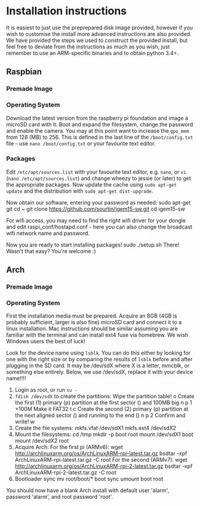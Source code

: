 # Installation instructions
It is easiest to just use the preprepared disk image provided, however if you wish to customise the install more advanced instructions are also provided. We have provided the steps we used to construct the provided install, but feel free to deviate from the instructions as much as you wish, just remember to use an ARM-specific binaries and to obtain python 3.4+.

## Raspbian
### Premade Image
### Operating System
Download the latest version from the raspberry pi foundation and image a microSD card with it. Boot and expand the filesystem, change the password and enable the camera. You may at this point want to increase the `gpu_mem` from 128 (MB) to 256. This is defined in the last line of the `/boot/config.txt` file - use `nano /boot/config.txt` or your favourite text editor.

### Packages
Edit `/etc/apt/sources.list` with your favourite text editor, e.g. `nano`, or `vi` (`nano /etc/apt/sources.list`) and change wheezy to jessie (or later) to get the appropriate packages. Now update the cache using `sudo apt-get update` and the distribution with `sudo apt-get dist-upgrade`.

Now obtain our software, entering your password as needed:
    sudo apt-get git
    cd ~
    git clone https://github.com/sourtin/igem15-sw.git
    cd igem15-sw

For wifi access, you may need to find the right wifi driver for your dongle and edit raspi_conf/hostapd.conf - here you can also change the broadcast wifi network name and password.

Now you are ready to start installing packages!
    sudo ./setup.sh
There! Wasn't that easy? You're welcome :)

## Arch
### Premade Image
### Operating System
First the installation media must be prepared. Acquire an 8GB (4GB is probably sufficient, larger is also fine) microSD card and connect it to a linux installation. Mac instructions should be similar assuming you are familiar with the terminal and can install ext4 fuse via homebrew. We wish Windows users the best of luck!

Look for the device name using `lsblk`. You can do this either by looking for one with the right size or by comparing the results of `lsblk` before and after plugging in the SD card. It may be /dev/sdX where X is a letter, mmcblk, or something else entirely. Below, we use /dev/sdX, replace it with your device name!!!!

1. Login as root, or run `su -`
2. `fdisk /dev/sdX` to create the partitions:
   Wipe the partition table!
    o
   Create the first (1) primary (p) partition at the first sector (<enter>) and 100MB big
    n
    p
    1
    <enter>
    +100M
   Make it FAT32
    t
    c
   Create the second (2) primary (p) partition at the next aligned sector (<enter>) and running to the end (<enter>)
    n
    p
    2
    <enter>
    <enter>
   Confirm and write!
    w
3. Create the file systems: 
    mkfs.vfat /dev/sdX1
    mkfs.ext4 /dev/sdX2
4. Mount the filesystems:
    cd /tmp
    mkdir -p boot root
    mount /dev/sdX1 boot
    mount /dev/sdX2 root
5. Acquire Arch:
   For the first pi (ARMv6):
    wget http://archlinuxarm.org/os/ArchLinuxARM-rpi-latest.tar.gz
    bsdtar -xpf ArchLinuxARM-rpi-latest.tar.gz -C root
   For the second (ARMv7):
    wget http://archlinuxarm.org/os/ArchLinuxARM-rpi-2-latest.tar.gz
    bsdtar -xpf ArchLinuxARM-rpi-2-latest.tar.gz -C root
6. Bootloader
    sync
    mv root/boot/* boot
    sync
    umount boot root

You should now have a blank Arch install with default user 'alarm', password 'alarm', and root password 'root'.


